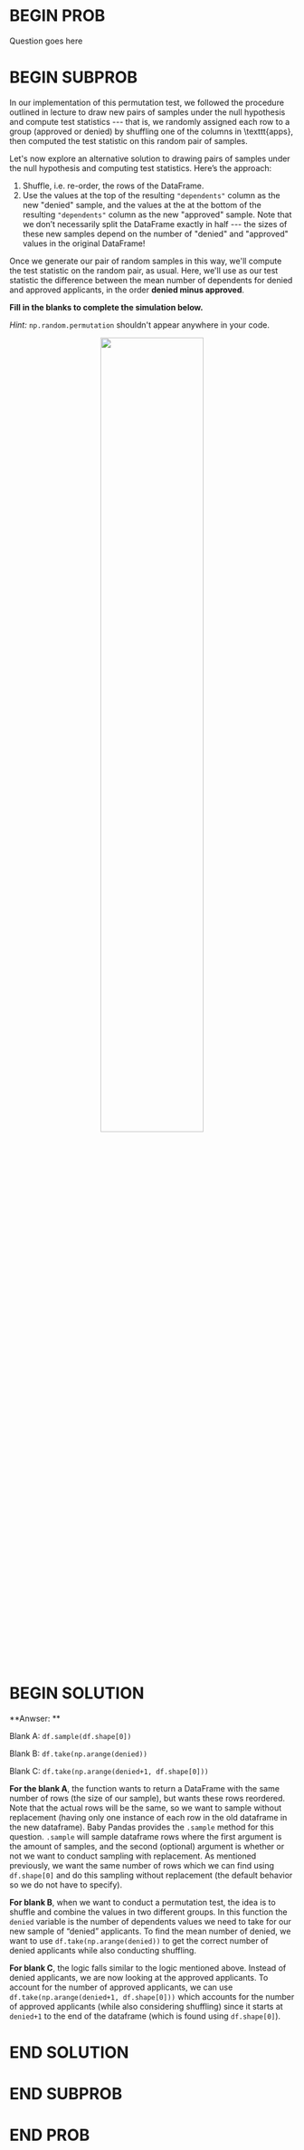 # BEGIN PROB

Question goes here



# BEGIN SUBPROB

In our implementation of this permutation test, we followed the procedure outlined in lecture to draw new pairs of samples under the null hypothesis and compute test statistics --- that is, we randomly assigned each row to a group (approved or denied) by shuffling one of the columns in \texttt{apps}, then computed the test statistic on this random pair of samples.

Let's now explore an alternative solution to drawing pairs of samples under the null hypothesis and computing test statistics. Here’s the approach:

1. Shuffle, i.e. re-order, the rows of the DataFrame.
2. Use the values at the top of the resulting `"dependents"` column as the new "denied" sample, and the values at the at the bottom of the resulting `"dependents"` column as the new "approved" sample. Note that we don’t necessarily split the DataFrame exactly in half --- the sizes of these new samples depend on the number of "denied" and "approved" values in the original DataFrame!

Once we generate our pair of random samples in this way, we'll compute the test statistic on the random pair, as usual. Here, we'll use as our test statistic the difference between the mean number of dependents for denied and approved applicants, in the order **denied minus approved**.

**Fill in the blanks to complete the simulation below.**

*Hint:* `np.random.permutation` shouldn't appear anywhere in your code.

<center><img src='../assets/images/fa22-final/q4_code.png' width=60%></center>

# BEGIN SOLUTION
**Anwser: **

Blank A: `df.sample(df.shape[0])`

Blank B: `df.take(np.arange(denied))`

Blank C: `df.take(np.arange(denied+1, df.shape[0]))`

**For the blank A**, the function wants to return a DataFrame with the same number of rows (the size of our sample), but wants 
these rows reordered. Note that the actual rows will be the same, so we want to sample without replacement (having only one
instance of each row in the old dataframe in the new dataframe). Baby Pandas provides the `.sample` method for this question.
`.sample` will sample dataframe rows where the first argument is the amount of samples, and the second (optional) argument is whether
or not we want to conduct sampling with replacement. As mentioned previously, we want the same number of rows which we can find using
`df.shape[0]` and do this sampling without replacement (the default behavior so we do not have to specify). 

**For blank B**, when we want to conduct a permutation test, the idea is to shuffle and combine the values
in two different groups. In this function the `denied` variable is the number of dependents values we need to take for our new sample of “denied” applicants.
To find the mean number of denied, we want to use `df.take(np.arange(denied))` to get the correct number
of denied applicants while also conducting shuffling.

**For blank C**, the logic falls similar to the logic mentioned above. Instead of denied applicants,
we are now looking at the approved applicants. To account for the number of approved applicants, we can use 
`df.take(np.arange(denied+1, df.shape[0]))` which accounts for the number of approved applicants (while also considering shuffling)
since it starts at `denied+1` to the end of the dataframe (which is found using `df.shape[0]`).


# END SOLUTION

# END SUBPROB

# END PROB
